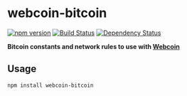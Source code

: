 # webcoin-bitcoin

[![npm version](https://img.shields.io/npm/v/webcoin-bitcoin.svg)](https://www.npmjs.com/package/webcoin-bitcoin)
[![Build Status](https://travis-ci.org/mappum/webcoin-bitcoin.svg?branch=master)](https://travis-ci.org/mappum/webcoin-bitcoin)
[![Dependency Status](https://david-dm.org/mappum/webcoin-bitcoin.svg)](https://david-dm.org/mappum/webcoin-bitcoin)

**Bitcoin constants and network rules to use with [Webcoin](https://github.com/mappum/webcoin)**

## Usage

`npm install webcoin-bitcoin`
